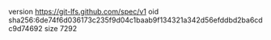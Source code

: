 version https://git-lfs.github.com/spec/v1
oid sha256:6de74f6d036173c235f9d04c1baab9f134321a342d56efddbd2ba6cdc9d74692
size 7292
